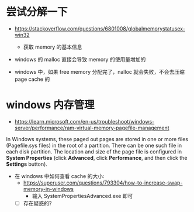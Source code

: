 # 尝试分解一下
- https://stackoverflow.com/questions/6801008/globalmemorystatusex-win32
  - 获取 memory 的基本信息




- windows 的 malloc 直接会导致 memory 的使用量增加的
- windows 中，如果 free memory 分配完了，nalloc 就会失败，不会去压缩 page cache 的


# windows 内存管理
- https://learn.microsoft.com/en-us/troubleshoot/windows-server/performance/ram-virtual-memory-pagefile-management

In Windows systems, these paged out pages are stored in one or more files (Pagefile.sys files) in the root of a partition.
There can be one such file in each disk partition. The location and size of the page file is configured in **System Properties** (click **Advanced**, click **Performance**, and then click the **Settings** button).

- 在 windows 中如何查看 cache 的大小:
  - https://superuser.com/questions/793304/how-to-increase-swap-memory-in-windows
    - 输入 SystemPropertiesAdvanced.exe 即可
  - [ ] 存在疑惑的?
